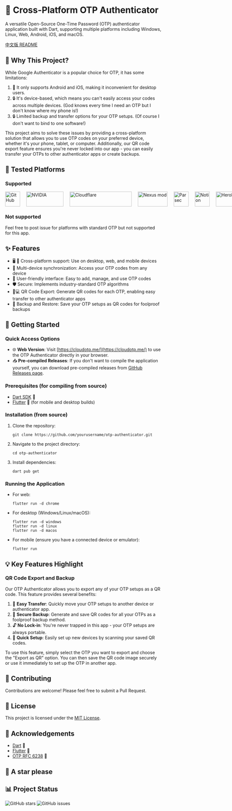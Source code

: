 # 🔐 Cross-Platform OTP Authenticator

A versatile Open-Source One-Time Password (OTP) authenticator application built with Dart, supporting multiple platforms including Windows, Linux, Web, Android, iOS, and macOS.

[中文版 README](./readme-zh.md)
## 🤔 Why This Project?

While Google Authenticator is a popular choice for OTP, it has some limitations:

1. 📵 It only supports Android and iOS, making it inconvenient for desktop users.
2. 🔒 It's device-based, which means you can't easily access your codes across multiple devices. (God knows every time I need an OTP but I don't know where my phone is!)
3. 🔒 Limited backup and transfer options for your OTP setups. (Of course I don't want to bind to one software!)

This project aims to solve these issues by providing a cross-platform solution that allows you to use OTP codes on your preferred device, whether it's your phone, tablet, or computer. Additionally, our QR code export feature ensures you're never locked into our app - you can easily transfer your OTPs to other authenticator apps or create backups.

## 🥳 Tested Platforms
### Supported
<div style="display: flex; align-items: center; gap: 20px;">
  <img src="https://github.com/fluidicon.png" alt="GitHub" width="48" height="48">
  <img src="https://www.nvidia.com/content/dam/en-zz/Solutions/about-nvidia/logo-and-brand/01-nvidia-logo-vert-500x200-2c50-d.png" alt="NVIDIA" width="120" height="48">
  <img src="https://www.cloudflare.com/img/logo-web-badges/cf-logo-on-white-bg.svg" alt="Cloudflare" width="200" height="48">
  <img src="https://avatars.githubusercontent.com/u/17085531?s=200&v=4" alt="Nexus mod" width="96" height="48">
  <img src="https://avatars.githubusercontent.com/u/22990620?s=200&v=4" alt="Parsec" width="48" height="48">
  <img src="https://www.notion.so/front-static/logo-ios.png" alt="Notion" width="48" height="48">
  <img src="https://brand.heroku.com/static/media/heroku-logotype-vertical.f7e1193f.svg" alt="Heroku" width="96" height="48">
</div>


### Not supported
Feel free to post issue for platforms with standard OTP but not supported for this app.

## ✨ Features

- 🖥️ 📱 Cross-platform support: Use on desktop, web, and mobile devices
- 🔄 Multi-device synchronization: Access your OTP codes from any device
- 👥 User-friendly interface: Easy to add, manage, and use OTP codes
- 🛡️ Secure: Implements industry-standard OTP algorithms
- 📱💻 QR Code Export: Generate QR codes for each OTP, enabling easy transfer to other authenticator apps
- 💾 Backup and Restore: Save your OTP setups as QR codes for foolproof backups

## 🚀 Getting Started

### Quick Access Options

- 🌐 **Web Version**: Visit [https://cloudotp.me/](https://cloudotp.me/) to use the OTP Authenticator directly in your browser.
- 📥 **Pre-compiled Releases**: If you don't want to compile the application yourself, you can download pre-compiled releases from [GitHub Releases page](https://github.com/jingcjie/cloud_otp/releases/latest).

### Prerequisites (for compiling from source)

- [Dart SDK](https://dart.dev/get-dart) 🎯
- [Flutter](https://flutter.dev/docs/get-started/install) 💙 (for mobile and desktop builds)

### Installation (from source)

1. Clone the repository:
   ```
   git clone https://github.com/yourusername/otp-authenticator.git
   ```
2. Navigate to the project directory:
   ```
   cd otp-authenticator
   ```
3. Install dependencies:
   ```
   dart pub get
   ```

### Running the Application

- For web:
  ```
  flutter run -d chrome
  ```
- For desktop (Windows/Linux/macOS):
  ```
  flutter run -d windows
  flutter run -d linux
  flutter run -d macos
  ```
- For mobile (ensure you have a connected device or emulator):
  ```
  flutter run
  ```

## 💡 Key Features Highlight

### QR Code Export and Backup

Our OTP Authenticator allows you to export any of your OTP setups as a QR code. This feature provides several benefits:

1. 🔄 **Easy Transfer**: Quickly move your OTP setups to another device or authenticator app.
2. 💾 **Secure Backup**: Generate and save QR codes for all your OTPs as a foolproof backup method.
3. 🔓 **No Lock-in**: You're never trapped in this app - your OTP setups are always portable.
4. 📸 **Quick Setup**: Easily set up new devices by scanning your saved QR codes.

To use this feature, simply select the OTP you want to export and choose the "Export as QR" option. You can then save the QR code image securely or use it immediately to set up the OTP in another app.

## 👥 Contributing

Contributions are welcome! Please feel free to submit a Pull Request.

## 📄 License

This project is licensed under the [MIT License](LICENSE).

## 🙏 Acknowledgements

- [Dart](https://dart.dev) 🎯
- [Flutter](https://flutter.dev) 💙
- [OTP RFC 6238](https://tools.ietf.org/html/rfc6238) 🔢

## 🙏 A star please

## 📊 Project Status

![GitHub stars](https://img.shields.io/github/stars/jingcjie/cloud_otp?style=social)
![GitHub issues](https://img.shields.io/github/issues/jingcjie/cloud_otp)


